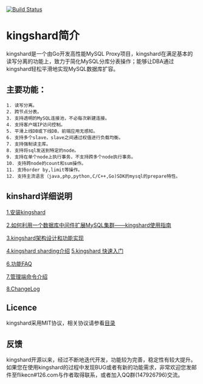 [![Build Status](https://travis-ci.org/flike/kingshard.svg?branch=master)](https://travis-ci.org/flike/kingshard)

# kingshard简介

kingshard是一个由Go开发高性能MySQL Proxy项目，kingshard在满足基本的读写分离的功能上，致力于简化MySQL分库分表操作；能够让DBA通过kingshard轻松平滑地实现MySQL数据库扩容。

## 主要功能：	

	1. 读写分离。
	2. 跨节点分表。
	3. 支持透明的MySQL连接池，不必每次新建连接。
	4. 支持客户端IP访问控制。
	5. 平滑上线DB或下线DB，前端应用无感知。
	6. 支持多个slave，slave之间通过权值进行负载均衡。
	7. 支持强制读主库。
	8. 支持将sql发送到特定的node。
	9. 支持在单个node上执行事务，不支持跨多个node执行事务。
	10. 支持跨node的count和sum操作。
	11. 支持order by,limit等操作。
	12. 支持主流语言（java,php,python,C/C++,Go)SDK的mysql的prepare特性。
	
## kinshard详细说明

[1.安装kingshard](./doc/KingDoc/kingshard_install_document.md)

[2.如何利用一个数据库中间件扩展MySQL集群——kingshard使用指南](./doc/KingDoc/how_to_use_kingshard.md)

[3.kingshard架构设计和功能实现](./doc/KingDoc/architecture_of_kingshard_CN.md)

[4.kingshard sharding介绍](./doc/KingDoc/kingshard_sharding_introduce.md)
[5.kingshard 快速入门](./doc/KingDoc/kingshard_quick_try.md)

[6.功能FAQ](./doc/KingDoc/function_FAQ.md)

[7.管理端命令介绍](./doc/KingDoc/admin_command_introduce.md)

[8.ChangeLog](./doc/KingDoc/change_log_CN.md)

## Licence

kingshard采用MIT协议，相关协议请参看[目录](./doc/License)

## 反馈
kingshard开源以来，经过不断地迭代开发，功能较为完善，稳定性有较大提升。如果您在使用kingshard的过程中发现BUG或者有新的功能需求，非常欢迎您发邮件至flikecn#126.com与作者取得联系，或者加入QQ群(147926796)交流。
